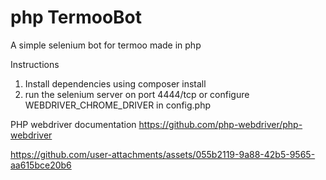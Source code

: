 # php TermooBot

A simple selenium bot for termoo made in php

Instructions
1) Install dependencies using composer install
2) run the selenium server on port 4444/tcp or configure WEBDRIVER_CHROME_DRIVER in config.php

PHP webdriver documentation
https://github.com/php-webdriver/php-webdriver


https://github.com/user-attachments/assets/055b2119-9a88-42b5-9565-aa615bce20b6
